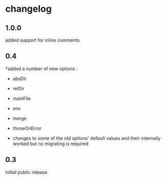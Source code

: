 # changelog

## 1.0.0

added support for inline comments

## 0.4

*added a number of new options :

- absDir
- relDir
- mainFile
- env
- merge
- throwOnError

- changes to some of the old options' default values and their internally worked but no migrating is required

## 0.3

initial public release
